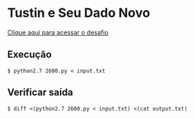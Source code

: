 # Tustin e Seu Dado Novo
[Clique aqui para acessar o desafio](https://www.urionlinejudge.com.br/judge/pt/problems/view/2600)

## Execução
```
$ python2.7 2600.py < input.txt
```

## Verificar saída
```
$ diff <(python2.7 2600.py < input.txt) <(cat output.txt)
```